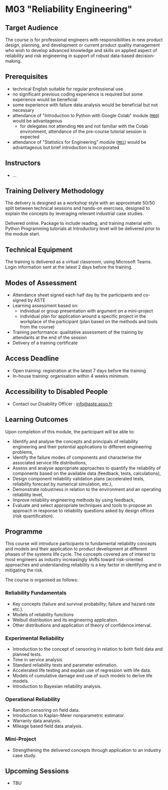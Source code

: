 # M03 "Reliability Engineering"

## Target Audience
The course is for professional engineers with responsibilities in new product design, planning, and development or current product quality management who wish to develop advanced knowledge and skills on applied aspect of reliability and risk engineering in support of robust data-based decision-making.



## Prerequisites
- technical English suitable for regular professional use
- no significant previous coding experience is required but some experience would be beneficial
- some experience with failure data analysis would be beneficial but not necessary
- attendance of "Introduction to Python with Google Colab" module ([`M00`][1]) would be advantageous
    - for delegates not attending `M00` and not familiar with the Colab environment, attendance of the pre-course tutorial session is expected
- attendance of "Statistics for Engineering" module ([`M01`][2]) would be advantageous but brief introduction is incorporated



## Instructors
- ...



## Training Delivery Methodology
The delivery is designed as a workshop style with an approximate 50/50 split between technical sessions and hands-on exercises, designed to explain the concepts by leveraging relevant industrial case studies.

Delivered online. Package to include reading, and training material with Python Programming tutorials at Introductory level will be delivered prior to the module start.



## Technical Equipment
The training is delivered as a virtual classroom, using Microsoft Teams. Login information sent at the latest 2 days before the training.



## Modes of Assessment
- Attendance sheet signed each half day by the participants and co-signed by ASTE
- Learning assessment based on:
    - individual or group presentation with argument on a mini-project
    - individual plan for application around a specific project in the workplace of the participant (plan based on the methods and tools from the course)
- Training performance: qualitative assessment of the training by attendants at the end of the session
- Delivery of a training certificate



## Access Deadline
- Open training: registration at the latest 7 days before the training
- In-house training: organisation within 4 weeks minimum.



## Accessibility to Disabled People
- Contact our Disability Officer : info@aste.asso.fr



## Learning Outcomes
Upon completion of this module, the participant will be able to:
- Identify and analyse the concepts and principals of reliability engineering and their potential applications to different engineering problems,
- Identify the failure modes of components and characterise the associated service life distributions,
- Assess and analyse appropriate approaches to quantify the reliability of components based on the available data (feedback, tests, calculations),
- Design component reliability validation plans (accelerated tests, reliability forecast by numerical simulation, etc.),
- Demonstrate robustness in relation to the environment and an operating reliability level,
- Improve reliability engineering methods by using feedback,
- Evaluate and select appropriate techniques and tools to propose an approach in response to reliability questions asked by design offices (risk quantification).



## Programme
This course will introduce participants to fundamental reliability concepts and models and their application to product development at different phases of the systems life cycle. The concepts covered are of interest to most engineers as industry increasingly shifts toward risk-oriented approaches and understanding reliability is a key factor in identifying and in mitigating the risk.

The course is organised as follows:

### Reliability Fundamentals
- Key concepts (failure and survival probability; failure and hazard rate etc.).
- Models of reliability functions
- Weibull distribution and its engineering application.
- Other distributions and application of theory of confidence interval.

### Experimental Reliability
- Introduction to the concept of censoring in relation to both field data and planned tests.
- Time in service analysis
- Standard reliability tests and parameter estimation.
- Accelerated life testing and explain use of regression with life data.
- Models of cumulative damage and use of such models to derive life models.
- Introduction to Bayesian reliability analysis.

### Operational Reliability
- Random censoring on field data.
- Introduction to Kaplan-Meier nonparametric estimator.
- Warranty data analysis.
- Mileage based field data analysis.

### Mini-Project
- Strengthening the delivered concepts through application to an industry case study.



## Upcoming Sessions
- TBU



<!-- LINKS -->
[1]: https://github.com/ub-safi/m00-intro-to-python-with-colab 'About M0'
[2]: https://github.com/ub-safi/m01-statistics-for-engineering 'About M1'

